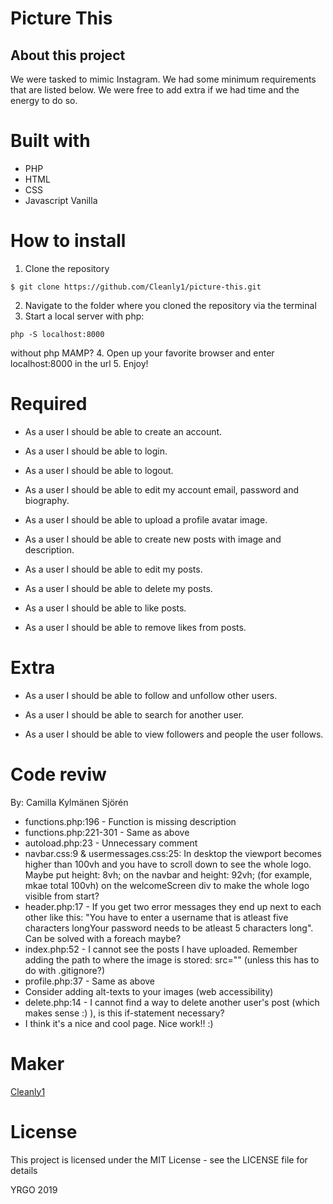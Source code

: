 # Picture This
## About this project
We were tasked to mimic Instagram. We had some minimum requirements that are listed below. We were free to
add extra if we had time and the energy to do so.

# Built with
* PHP
* HTML
* CSS
* Javascript Vanilla

# How to install
1. Clone the repository
```
$ git clone https://github.com/Cleanly1/picture-this.git
```
2. Navigate to the folder where you cloned the repository via the terminal
3. Start a local server with php:
```
php -S localhost:8000
```
without php MAMP?
4. Open up your favorite browser and enter localhost:8000 in the url
5. Enjoy!

# Required
- As a user I should be able to create an account.

- As a user I should be able to login.

- As a user I should be able to logout.

- As a user I should be able to edit my account email, password and biography.

- As a user I should be able to upload a profile avatar image.

- As a user I should be able to create new posts with image and description.

- As a user I should be able to edit my posts.

- As a user I should be able to delete my posts.

- As a user I should be able to like posts.

- As a user I should be able to remove likes from posts.


# Extra

- As a user I should be able to follow and unfollow other users.

- As a user I should be able to search for another user.

- As a user I should be able to view followers and people the user follows.

# Code reviw

By: Camilla Kylmänen Sjörén

- functions.php:196 - Function is missing description
- functions.php:221-301 - Same as above
- autoload.php:23 - Unnecessary comment
- navbar.css:9 & usermessages.css:25: In desktop the viewport becomes higher than 100vh and you have to scroll down to see the whole logo. Maybe put height: 8vh; on the navbar and height: 92vh; (for example, mkae total 100vh) on the welcomeScreen div to make the whole logo visible from start?
- header.php:17 - If you get two error messages they end up next to each other like this: "You have to enter a username that is atleast five characters longYour password needs to be atleast 5 characters long". Can be solved with a foreach maybe?
- index.php:52 - I cannot see the posts I have uploaded. Remember adding the path to where the image is stored: src="<?php echo $post['post_image'] ?>" (unless this has to do with .gitignore?)
- profile.php:37 - Same as above
- Consider adding alt-texts to your images (web accessibility)
- delete.php:14 - I cannot find a way to delete another user's post (which makes sense :) ), is this if-statement necessary?
- I think it's a nice and cool page. Nice work!! :)

# Maker

[Cleanly1](https://github.com/Cleanly1)

# License
This project is licensed under the MIT License - see the LICENSE file for details

YRGO 2019
